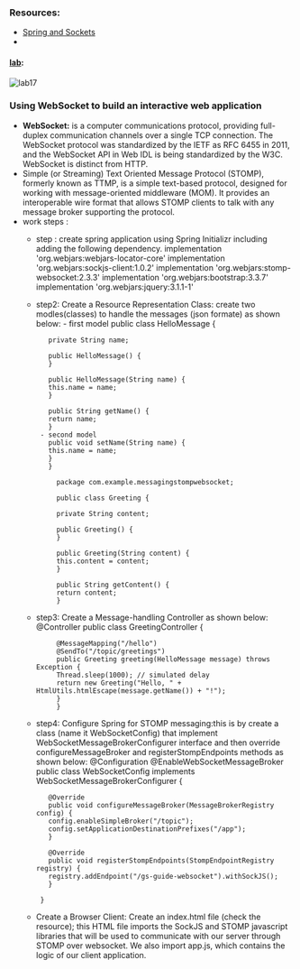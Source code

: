 ### Resources:
- [Spring and Sockets](https://spring.io/guides/gs/messaging-stomp-websocket/)
- 
#### [lab](https://github.com/Ahmad-A2020/songr):
![lab17](C:\Users\Ahmad\asac\reading-notes\Code-401\ScreenShot\lab19-1.PNG)

### Using WebSocket to build an interactive web application
- **WebSocket:** is a computer communications protocol, providing full-duplex communication channels over a single TCP connection. The WebSocket protocol was standardized by the IETF as RFC 6455 in 2011, and the WebSocket API in Web IDL is being standardized by the W3C. WebSocket is distinct from HTTP.
- Simple (or Streaming) Text Oriented Message Protocol (STOMP), formerly known as TTMP, is a simple text-based protocol, designed for working with message-oriented middleware (MOM). It provides an interoperable wire format that allows STOMP clients to talk with any message broker supporting the protocol.
- work steps : 
     - step : create spring application using Spring Initializr including adding the following dependency.
                implementation 'org.webjars:webjars-locator-core'
                implementation 'org.webjars:sockjs-client:1.0.2'
                implementation 'org.webjars:stomp-websocket:2.3.3'
                implementation 'org.webjars:bootstrap:3.3.7'
                implementation 'org.webjars:jquery:3.1.1-1'
     - step2: Create a Resource Representation Class: create two modles(classes) to handle the messages (json formate) as shown below:
                  - first model 
                   public class HelloMessage {
            
              private String name;
            
              public HelloMessage() {
              }
            
              public HelloMessage(String name) {
              this.name = name;
              }
            
              public String getName() {
              return name;
              }
            - second model
              public void setName(String name) {
              this.name = name;
              }
              }
    
                package com.example.messagingstompwebsocket;

                public class Greeting {
                
                private String content;
                
                public Greeting() {
                }
                
                public Greeting(String content) {
                this.content = content;
                }
                
                public String getContent() {
                return content;
                }
                
     - step3: Create a Message-handling Controller as shown below:
               @Controller
               public class GreetingController {
                
                @MessageMapping("/hello")
                @SendTo("/topic/greetings")
                public Greeting greeting(HelloMessage message) throws Exception {
                Thread.sleep(1000); // simulated delay
                return new Greeting("Hello, " + HtmlUtils.htmlEscape(message.getName()) + "!");
                }                
                }

     - step4: Configure Spring for STOMP messaging:this is by create a class (name it WebSocketConfig) that implement WebSocketMessageBrokerConfigurer interface and then override configureMessageBroker and registerStompEndpoints methods as shown below:
               @Configuration
               @EnableWebSocketMessageBroker
               public class WebSocketConfig implements WebSocketMessageBrokerConfigurer {

              @Override
              public void configureMessageBroker(MessageBrokerRegistry config) {
              config.enableSimpleBroker("/topic");
              config.setApplicationDestinationPrefixes("/app");
              }
            
              @Override
              public void registerStompEndpoints(StompEndpointRegistry registry) {
              registry.addEndpoint("/gs-guide-websocket").withSockJS();
              }

            }   
    
     - Create a Browser Client: Create an index.html file (check the resource); this HTML file imports the SockJS and STOMP javascript libraries that will be used to communicate with our server through STOMP over websocket. We also import app.js, which contains the logic of our client application.
